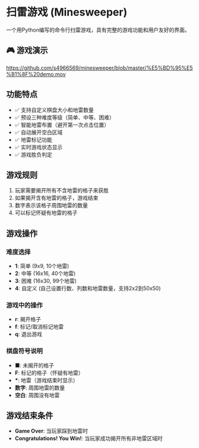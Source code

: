 # 扫雷游戏 (Minesweeper)

一个用Python编写的命令行扫雷游戏，具有完整的游戏功能和用户友好的界面。

## 🎮 游戏演示

https://github.com/s4966569/minesweeper/blob/master/%E5%BD%95%E5%B1%8F%20demo.mov

## 功能特点

- ✅ 支持自定义棋盘大小和地雷数量
- ✅ 预设三种难度等级（简单、中等、困难）
- ✅ 智能地雷布置（避开第一次点击位置）
- ✅ 自动展开空白区域
- ✅ 地雷标记功能
- ✅ 实时游戏状态显示
- ✅ 游戏胜负判定

## 游戏规则

1. 玩家需要揭开所有不含地雷的格子来获胜
2. 如果揭开含有地雷的格子，游戏结束
3. 数字表示该格子周围地雷的数量
4. 可以标记怀疑有地雷的格子


## 游戏操作

### 难度选择
- **1**: 简单 (9x9, 10个地雷)
- **2**: 中等 (16x16, 40个地雷)  
- **3**: 困难 (16x30, 99个地雷)
- **4**: 自定义 (自己设置行数、列数和地雷数量，支持2x2到50x50)

### 游戏中的操作
- **r**: 揭开格子
- **f**: 标记/取消标记地雷
- **q**: 退出游戏

### 棋盘符号说明
- **■**: 未揭开的格子
- **F**: 标记的格子（怀疑有地雷）
- **\***: 地雷（游戏结束时显示）
- **数字**: 周围地雷的数量
- **空白**: 周围没有地雷


## 游戏结束条件

- **Game Over**: 当玩家踩到地雷时
- **Congratulations! You Win!**: 当玩家成功揭开所有非地雷区域时
